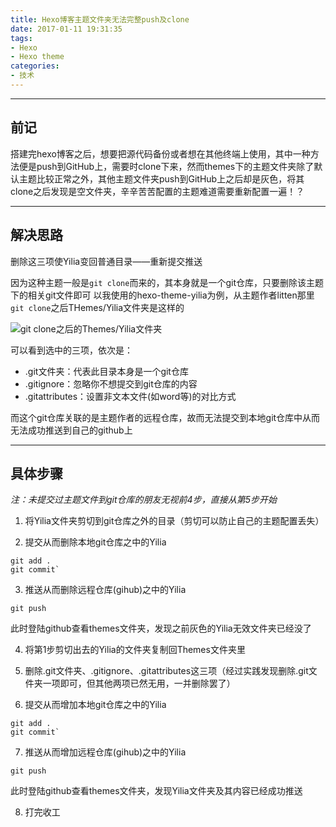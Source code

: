 ```yaml
---
title: Hexo博客主题文件夹无法完整push及clone
date: 2017-01-11 19:31:35
tags:
- Hexo
- Hexo theme
categories: 
- 技术
---
```

***
## 前记
搭建完hexo博客之后，想要把源代码备份或者想在其他终端上使用，其中一种方法便是push到GitHub上，需要时clone下来，然而themes下的主题文件夹除了默认主题比较正常之外，其他主题文件夹push到GitHub上之后却是灰色，将其clone之后发现是空文件夹，辛辛苦苦配置的主题难道需要重新配置一遍！？  
***
## 解决思路
删除这三项使Yilia变回普通目录——重新提交推送
<!--more-->
因为这种主题一般是`git clone`而来的，其本身就是一个git仓库，只要删除该主题下的相关git文件即可
以我使用的hexo-theme-yilia为例，从主题作者litten那里`git clone`之后THemes/Yilia文件夹是这样的

![`git clone`之后的Themes/Yilia文件夹](http://upload-images.jianshu.io/upload_images/3984866-ba400ddde5a1928b.png?imageMogr2/auto-orient/strip%7CimageView2/2/w/1240)

可以看到选中的三项，依次是：
* .git文件夹：代表此目录本身是一个git仓库
* .gitignore：忽略你不想提交到git仓库的内容
* .gitattributes：设置非文本文件(如word等)的对比方式  

而这个git仓库关联的是主题作者的远程仓库，故而无法提交到本地git仓库中从而无法成功推送到自己的github上

***
## 具体步骤
*注：未提交过主题文件到git仓库的朋友无视前4步，直接从第5步开始*
1. 将Yilia文件夹剪切到git仓库之外的目录（剪切可以防止自己的主题配置丢失）

2. 提交从而删除本地git仓库之中的Yilia
```
git add .
git commit`
```

3. 推送从而删除远程仓库(gihub)之中的Yilia
```
git push
```
此时登陆github查看themes文件夹，发现之前灰色的Yilia无效文件夹已经没了

4. 将第1步剪切出去的Yilia的文件夹复制回Themes文件夹里

5. 删除.git文件夹、.gitignore、.gitattributes这三项（经过实践发现删除.git文件夹一项即可，但其他两项已然无用，一并删除罢了）

6. 提交从而增加本地git仓库之中的Yilia
```
git add .
git commit`
```

7. 推送从而增加远程仓库(gihub)之中的Yilia
```
git push
```
此时登陆github查看themes文件夹，发现Yilia文件夹及其内容已经成功推送

8. 打完收工
